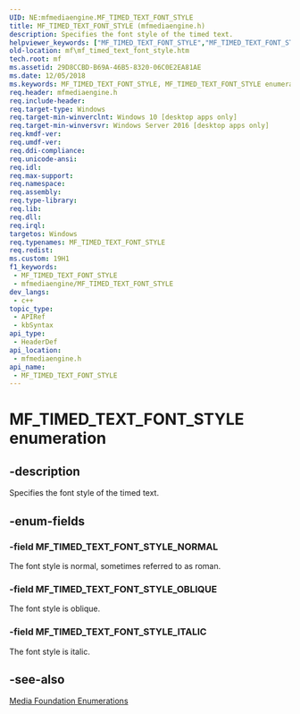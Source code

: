```yaml
---
UID: NE:mfmediaengine.MF_TIMED_TEXT_FONT_STYLE
title: MF_TIMED_TEXT_FONT_STYLE (mfmediaengine.h)
description: Specifies the font style of the timed text.
helpviewer_keywords: ["MF_TIMED_TEXT_FONT_STYLE","MF_TIMED_TEXT_FONT_STYLE enumeration [Media Foundation]","MF_TIMED_TEXT_FONT_STYLE_ITALIC","MF_TIMED_TEXT_FONT_STYLE_NORMAL","MF_TIMED_TEXT_FONT_STYLE_OBLIQUE","mf.mf_timed_text_font_style","mfmediaengine/MF_TIMED_TEXT_FONT_STYLE","mfmediaengine/MF_TIMED_TEXT_FONT_STYLE_ITALIC","mfmediaengine/MF_TIMED_TEXT_FONT_STYLE_NORMAL","mfmediaengine/MF_TIMED_TEXT_FONT_STYLE_OBLIQUE"]
old-location: mf\mf_timed_text_font_style.htm
tech.root: mf
ms.assetid: 29D8CCBD-B69A-46B5-8320-06C0E2EA81AE
ms.date: 12/05/2018
ms.keywords: MF_TIMED_TEXT_FONT_STYLE, MF_TIMED_TEXT_FONT_STYLE enumeration [Media Foundation], MF_TIMED_TEXT_FONT_STYLE_ITALIC, MF_TIMED_TEXT_FONT_STYLE_NORMAL, MF_TIMED_TEXT_FONT_STYLE_OBLIQUE, mf.mf_timed_text_font_style, mfmediaengine/MF_TIMED_TEXT_FONT_STYLE, mfmediaengine/MF_TIMED_TEXT_FONT_STYLE_ITALIC, mfmediaengine/MF_TIMED_TEXT_FONT_STYLE_NORMAL, mfmediaengine/MF_TIMED_TEXT_FONT_STYLE_OBLIQUE
req.header: mfmediaengine.h
req.include-header: 
req.target-type: Windows
req.target-min-winverclnt: Windows 10 [desktop apps only]
req.target-min-winversvr: Windows Server 2016 [desktop apps only]
req.kmdf-ver: 
req.umdf-ver: 
req.ddi-compliance: 
req.unicode-ansi: 
req.idl: 
req.max-support: 
req.namespace: 
req.assembly: 
req.type-library: 
req.lib: 
req.dll: 
req.irql: 
targetos: Windows
req.typenames: MF_TIMED_TEXT_FONT_STYLE
req.redist: 
ms.custom: 19H1
f1_keywords:
 - MF_TIMED_TEXT_FONT_STYLE
 - mfmediaengine/MF_TIMED_TEXT_FONT_STYLE
dev_langs:
 - c++
topic_type:
 - APIRef
 - kbSyntax
api_type:
 - HeaderDef
api_location:
 - mfmediaengine.h
api_name:
 - MF_TIMED_TEXT_FONT_STYLE
---
```


# MF_TIMED_TEXT_FONT_STYLE enumeration


## -description

Specifies the font style of the timed text.

## -enum-fields

### -field MF_TIMED_TEXT_FONT_STYLE_NORMAL

The font style is normal, sometimes referred to as roman.

### -field MF_TIMED_TEXT_FONT_STYLE_OBLIQUE

The font style is oblique.

### -field MF_TIMED_TEXT_FONT_STYLE_ITALIC

The font style is italic.

## -see-also

<a href="https://docs.microsoft.com/windows/desktop/medfound/media-foundation-enumerations">Media Foundation Enumerations</a>

